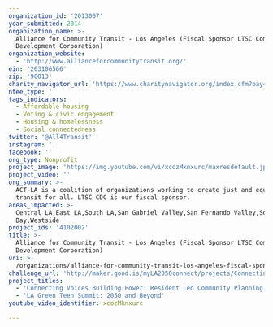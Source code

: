 ```yaml
---
organization_id: '2013007'
year_submitted: 2014
organization_name: >-
  Alliance for Community Transit - Los Angeles (Fiscal Sponsor LTSC Community
  Development Corporation)
organization_website:
  - 'http://www.allianceforcommunitytransit.org/'
ein: '263106566'
zip: '90013'
charity_navigator_url: 'https://www.charitynavigator.org/index.cfm?bay=search.profile&ein=263106566'
ntee_type: ''
tags_indicators:
  - Affordable housing
  - Voting & civic engagement
  - Housing & homelessness
  - Social connectedness
twitter: '@All4Transit'
instagram: ''
facebook: ''
org_type: Nonprofit
project_image: 'https://img.youtube.com/vi/xcozMknxurc/maxresdefault.jpg'
project_video: ''
org_summary: >-
  ACT-LA is a coalition of organizations working to create just and equitable
  transit for all. LTSC CDC is our fiscal sponsor.
areas_impacted: >-
  Central LA,East LA,South LA,San Gabriel Valley,San Fernando Valley,South
  Bay,Westside
project_ids: '4102002'
title: >-
  Alliance for Community Transit - Los Angeles (Fiscal Sponsor LTSC Community
  Development Corporation)
uri: >-
  /organizations/alliance-for-community-transit-los-angeles-fiscal-sponsor-ltsc-community-development-corporation/
challenge_url: 'http://maker.good.is/myLA2050connect/projects/ConnectingVoices.html'
project_titles:
  - 'Connecting Voices Building Power: Resident Led Community Planning'
  - 'LA Green Teen Summit: 2050 and Beyond'
youtube_video_identifier: xcozMknxurc

---
```

